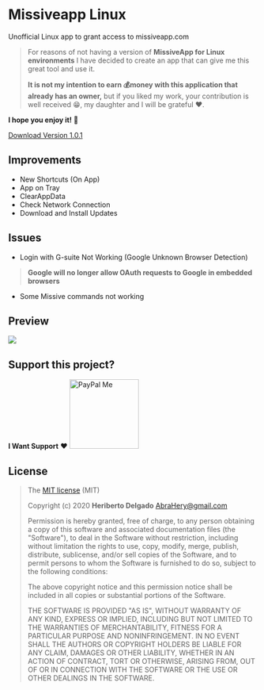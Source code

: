 # Missiveapp Linux
Unofficial Linux app to grant access to missiveapp.com
>For reasons of not having a version of **MissiveApp for Linux environments** I have decided to create an app that can give me this great tool and use it.
>
>**It is not my intention to earn 💰️money with this application that already has an owner,** but if you liked my work, your contribution is well received 😁️, my daughter and I will be grateful ❤️.

**I hope you enjoy it!** 🎉️

[Download Version 1.0.1](https://github.com/HeribertoKubuntu/missiveapp_linux/releases/download/v1.0.1/missiveapplinux-1.0.1-x86_64.AppImage)

## Improvements
+ New Shortcuts (On App)
+ App on Tray
+ ClearAppData
+ Check Network Connection
+ Download and Install Updates

## Issues
+ Login with G-suite Not Working (Google Unknown Browser Detection)
> **Google will no longer allow OAuth requests to Google in embedded browsers**
+ Some Missive commands not working

## Preview
![](missive.gif)

## Support this project?
**I Want Support** ❤️
<a href='https://www.paypal.me/heriberto1717'>
<img src='https://www.paypalobjects.com/en_US/MX/i/btn/btn_donateCC_LG.gif' alt='PayPal Me' width='140' />
</a>

## License
>The [MIT license](https://opensource.org/licenses/MIT) (MIT)
>
>Copyright (c) 2020 **Heriberto Delgado** <AbraHery@gmail.com>
>
>Permission is hereby granted, free of charge, to any person obtaining a copy of this software and associated documentation files (the "Software"), to deal in the Software without restriction, including without limitation the rights to use, copy, modify, merge, publish, distribute, sublicense, and/or sell copies of the Software, and to permit persons to whom the Software is furnished to do so, subject to the following conditions:
>
>The above copyright notice and this permission notice shall be included in all copies or substantial portions of the Software.
>
>THE SOFTWARE IS PROVIDED "AS IS", WITHOUT WARRANTY OF ANY KIND, EXPRESS OR IMPLIED, INCLUDING BUT NOT LIMITED TO THE WARRANTIES OF MERCHANTABILITY, FITNESS FOR A PARTICULAR PURPOSE AND NONINFRINGEMENT. IN NO EVENT SHALL THE AUTHORS OR COPYRIGHT HOLDERS BE LIABLE FOR ANY CLAIM, DAMAGES OR OTHER LIABILITY, WHETHER IN AN ACTION OF CONTRACT, TORT OR OTHERWISE, ARISING FROM, OUT OF OR IN CONNECTION WITH THE SOFTWARE OR THE USE OR OTHER DEALINGS IN THE SOFTWARE.
